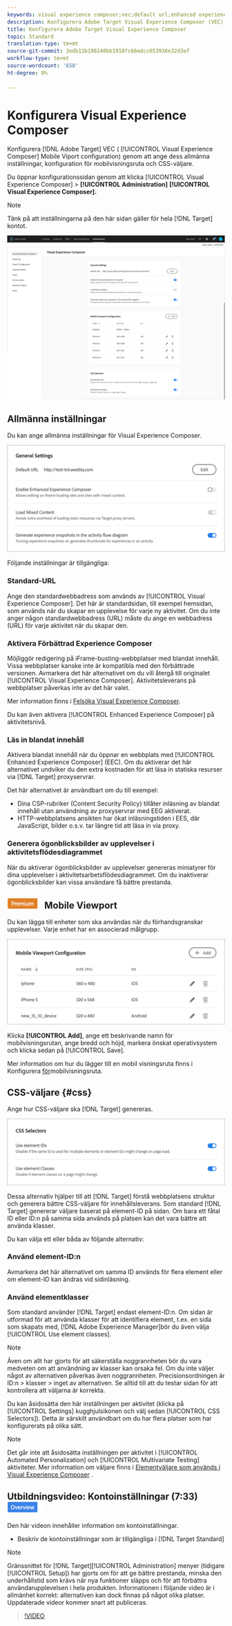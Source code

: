 ```yaml
---
keywords: visual experience composer;vec;default url;enhanced experience composer;eec;mixed content;experience snapshots;mobile viewport;css;css selectors
description: Konfigurera Adobe Target Visual Experience Composer (VEC) genom att ange dess allmänna inställningar, konfiguration av mobilvisningsruta och CSS-väljare.
title: Konfigurera Adobe Target Visual Experience Composer
topic: Standard
translation-type: tm+mt
source-git-commit: 3edb13b196240bb1918fc66edcc653936e32d3ef
workflow-type: tm+mt
source-wordcount: '658'
ht-degree: 0%

---
```



# Konfigurera Visual Experience Composer

Konfigurera [!DNL Adobe Target] VEC ( [!UICONTROL Visual Experience Composer] Mobile Viport configuration) genom att ange dess allmänna inställningar, konfiguration för mobilvisningsruta och CSS-väljare.

Du öppnar konfigurationssidan genom att klicka [!UICONTROL Visual Experience Composer] > **[!UICONTROL Administration]** **[!UICONTROL Visual Experience Composer].**

>[!NOTE]
>
>Tänk på att inställningarna på den här sidan gäller för hela [!DNL Target] kontot.

![Konfigurationssida för Visual Experience Composer](/help/administrating-target/assets/vec.png)

## Allmänna inställningar

Du kan ange allmänna inställningar för Visual Experience Composer.

![Avsnittet Allmänna inställningar](/help/administrating-target/assets/general-settings.png)

Följande inställningar är tillgängliga:

### Standard-URL

Ange den standardwebbadress som används av [!UICONTROL Visual Experience Composer]. Det här är standardsidan, till exempel hemsidan, som används när du skapar en upplevelse för varje ny aktivitet. Om du inte anger någon standardwebbadress (URL) måste du ange en webbadress (URL) för varje aktivitet när du skapar den.

### Aktivera Förbättrad Experience Composer

Möjliggör redigering på iFrame-busting-webbplatser med blandat innehåll. Vissa webbplatser kanske inte är kompatibla med den förbättrade versionen. Avmarkera det här alternativet om du vill återgå till originalet [!UICONTROL Visual Experience Composer]. Aktivitetsleverans på webbplatser påverkas inte av det här valet.

Mer information finns i [Felsöka Visual Experience Composer](/help/c-experiences/c-visual-experience-composer/r-troubleshoot-composer/troubleshoot-composer.md).

Du kan även aktivera [!UICONTROL Enhanced Experience Composer] på aktivitetsnivå.

### Läs in blandat innehåll

Aktivera blandat innehåll när du öppnar en webbplats med [!UICONTROL Enhanced Experience Composer] (EEC). Om du aktiverar det här alternativet undviker du den extra kostnaden för att läsa in statiska resurser via [!DNL Target] proxyservrar.

Det här alternativet är användbart om du till exempel:

* Dina CSP-rubriker (Content Security Policy) tillåter inläsning av blandat innehåll utan användning av proxyservrar med EEG aktiverat.
* HTTP-webbplatsens ansikten har ökat inläsningstiden i EES, där JavaScript, bilder o.s.v. tar längre tid att läsa in via proxy.

### Generera ögonblicksbilder av upplevelser i aktivitetsflödesdiagrammet

När du aktiverar ögonblicksbilder av upplevelser genereras miniatyrer för dina upplevelser i aktivitetsarbetsflödesdiagrammet. Om du inaktiverar ögonblicksbilder kan vissa användare få bättre prestanda.

## ![Konfiguration av Premium badge](/help/assets/premium.png) Mobile Viewport

Du kan lägga till enheter som ska användas när du förhandsgranskar upplevelser. Varje enhet har en associerad målgrupp.

![Konfigurationsavsnitt för mobilvisningsport](/help/administrating-target/assets/mobile-viewport-configuration.png)

Klicka **[!UICONTROL Add]**, ange ett beskrivande namn för mobilvisningsrutan, ange bredd och höjd, markera önskat operativsystem och klicka sedan på [!UICONTROL Save].

Mer information om hur du lägger till en mobil visningsruta finns i Konfigurera [för](/help/c-experiences/c-visual-experience-composer/mobile-viewports.md)mobilvisningsruta.

## CSS-väljare {#css}

Ange hur CSS-väljare ska [!DNL Target] genereras.

![Avsnittet CSS-väljare](/help/administrating-target/assets/css-selectors.png)

Dessa alternativ hjälper till att [!DNL Target] förstå webbplatsens struktur och generera bättre CSS-väljare för innehållsleverans. Som standard [!DNL Target] genererar väljare baserat på element-ID på sidan. Om bara ett fåtal ID eller ID:n på samma sida används på platsen kan det vara bättre att använda klasser.

Du kan välja ett eller båda av följande alternativ:

### Använd element-ID:n

Avmarkera det här alternativet om samma ID används för flera element eller om element-ID kan ändras vid sidinläsning.

### Använd elementklasser

Som standard använder [!DNL Target] endast element-ID:n. Om sidan är utformad för att använda klasser för att identifiera element, t.ex. en sida som skapats med, [!DNL Adobe Experience Manager]bör du även välja [!UICONTROL Use element classes].

>[!NOTE]
>
>Även om allt har gjorts för att säkerställa noggrannheten bör du vara medveten om att användning av klasser kan orsaka fel. Om du inte väljer något av alternativen påverkas även noggrannheten. Precisionsordningen är ID:n > klasser > inget av alternativen. Se alltid till att du testar sidan för att kontrollera att väljarna är korrekta.

Du kan åsidosätta den här inställningen per aktivitet (klicka på [!UICONTROL Settings] kugghjulsikonen och välj sedan [!UICONTROL CSS Selectors]). Detta är särskilt användbart om du har flera platser som har konfigurerats på olika sätt.

>[!NOTE]
>
>Det går inte att åsidosätta inställningen per aktivitet i [!UICONTROL Automated Personalization] och [!UICONTROL Multivariate Testing] aktiviteter.  Mer information om väljare finns i [Elementväljare som används i Visual Experience Composer](/help/c-experiences/c-visual-experience-composer/vec-selectors.md) .

## Utbildningsvideo: Kontoinställningar (7:33) ![Översikt, märke](/help/assets/overview.png)

Den här videon innehåller information om kontoinställningar.

* Beskriv de kontoinställningar som är tillgängliga i [!DNL Target Standard]

>[!NOTE]
>
>Gränssnittet för [!DNL Target][!UICONTROL Administration] menyer (tidigare [!UICONTROL Setup]) har gjorts om för att ge bättre prestanda, minska den underhållstid som krävs när nya funktioner släpps och för att förbättra användarupplevelsen i hela produkten. Informationen i följande video är i allmänhet korrekt: alternativen kan dock finnas på något olika platser. Uppdaterade videor kommer snart att publiceras.

>[!VIDEO](https://video.tv.adobe.com/v/17379)
